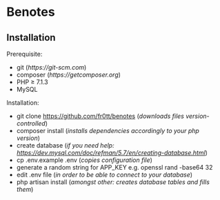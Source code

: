 
# Benotes


## Installation

Prerequisite:
- git  (_https://git-scm.com_)
- composer  (_https://getcomposer.org_)
- PHP ≥ 7.1.3
- MySQL

Installation:
- git clone https://github.com/fr0tt/benotes  (_downloads files version-controlled_)
- composer install  (_installs dependencies accordingly to your php version_)
- create database  (_if you need help: https://dev.mysql.com/doc/refman/5.7/en/creating-database.html_)
- cp .env.example .env  (_copies configuration file_)
- generate a random string for APP_KEY e.g. openssl rand -base64 32
- edit .env file  (_in order to be able to connect to your database_)
- php artisan install  (_amongst other: creates database tables and fills them_)